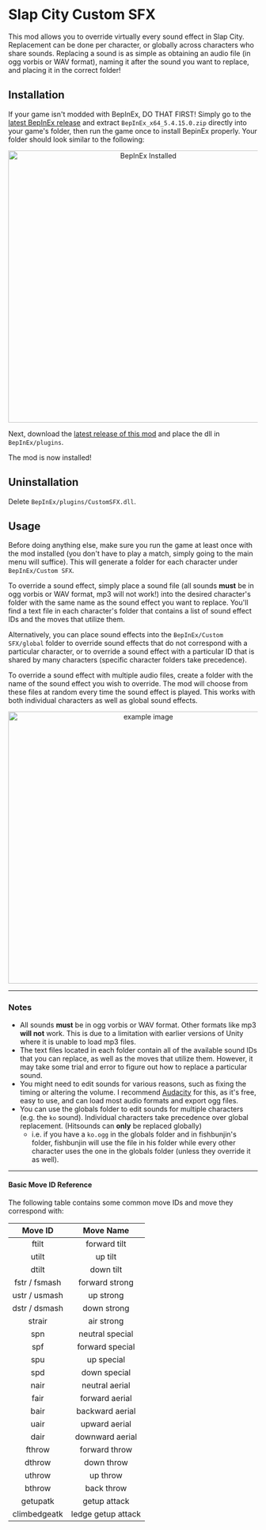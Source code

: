 # Slap City Custom SFX

This mod allows you to override virtually every sound effect in Slap City. Replacement can be done per character, or globally across characters who share sounds. Replacing a sound is as simple as obtaining an audio file (in ogg vorbis or WAV format), naming it after the sound you want to replace, and placing it in the correct folder!

## Installation

If your game isn't modded with BepInEx, DO THAT FIRST! Simply go to the [latest BepInEx release](https://github.com/BepInEx/BepInEx/releases) and extract `BepInEx_x64_5.4.15.0.zip` directly into your game's folder, then run the game once to install BepinEx properly. Your folder should look similar to the following:

<p align="center">
  <img src="https://i.imgur.com/6jndUWB.png" width="550" title="BepInEx Installed" alt="BepInEx Installed">
</p>

Next, download the [latest release of this mod](https://github.com/DeadlyKitten/SlapCity-CustomSFX/releases/latest) and place the dll in `BepInEx/plugins`.

The mod is now installed!

## Uninstallation

Delete `BepInEx/plugins/CustomSFX.dll`.

## Usage

Before doing anything else, make sure you run the game at least once with the mod installed (you don't have to play a match, simply going to the main menu will suffice). This will generate a folder for each character under `BepInEx/Custom SFX`.

To override a sound effect, simply place a sound file (all sounds **must** be in ogg vorbis or WAV format, mp3 will not work!) into the desired character's folder with the same name as the sound effect you want to replace. You'll find a text file in each character's folder that contains a list of sound effect IDs and the moves that utilize them.

Alternatively, you can place sound effects into the `BepInEx/Custom SFX/global` folder to override sound effects that do not correspond with a particular character, or to override a sound effect with a particular ID that is shared by many characters (specific character folders take precedence).

To override a sound effect with multiple audio files, create a folder with the name of the sound effect you wish to override. The mod will choose from these files at random every time the sound effect is played. This works with both individual characters as well as global sound effects.

<p align="center">
  <img src="https://i.imgur.com/iNOM0sb.png" width="550" title="BepInEx/Custom SFX/global" alt="example image">
</p>

-------------------------------------

### Notes

- All sounds **must** be in ogg vorbis or WAV format. Other formats like mp3 **will not** work. This is due to a limitation with earlier versions of Unity where it is unable to load mp3 files.
- The text files located in each folder contain all of the available sound IDs that you can replace, as well as the moves that utilize them. However, it may take some trial and error to figure out how to replace a particular sound.
- You might need to edit sounds for various reasons, such as fixing the timing or altering the volume. I recommend [Audacity](https://www.audacityteam.org/) for this, as it's free, easy to use, and can load most audio formats and export ogg files.
- You can use the globals folder to edit sounds for multiple characters (e.g. the `ko` sound). Individual characters take precedence over global replacement. (Hitsounds can **only** be replaced globally)
  - i.e. if you have a `ko.ogg` in the globals folder and in fishbunjin's folder, fishbunjin will use the file in his folder while every other character uses the one in the globals folder (unless they override it as well).
  
------------------------------

#### Basic Move ID Reference

The following table contains some common move IDs and move they correspond with:

| Move ID | Move Name |
| :-----: | :-------: |
| ftilt | forward tilt|
| utilt | up tilt |
| dtilt | down tilt |
| fstr / fsmash | forward strong |
| ustr / usmash | up strong |
| dstr / dsmash | down strong |
| strair | air strong |
| spn | neutral special |
| spf | forward special |
| spu | up special |
| spd | down special |
| nair | neutral aerial |
| fair | forward aerial |
| bair | backward aerial |
| uair | upward aerial |
| dair | downward aerial |
| fthrow | forward throw |
| dthrow | down throw |
| uthrow | up throw |
| bthrow | back throw |
| getupatk | getup attack|
| climbedgeatk | ledge getup attack |

